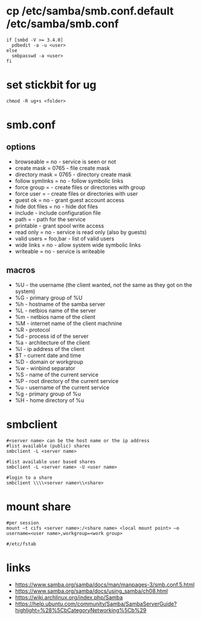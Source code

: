 # cp /etc/samba/smb.conf.default /etc/samba/smb.conf

    if [smbd -V >= 3.4.0]
      pdbedit -a -u <user>
    else
      smbpasswd -a <user>
    fi

# set stickbit for ug

    chmod -R ug+s <folder>

# smb.conf

## options

* browseable = no       -   service is seen or not
* create mask = 0765    -   file create mask
* directory mask = 0765 -   directory create mask
* follow symlinks = no  -   follow symbolic links
* force group = <name>  -   create files or directories with group <name>
* force user = <name>   -   create files or directories with user <name>
* guest ok = no         -   grant guest account access
* hide dot files = no   -   hide dot files
* include <path>        -   include configuration file
* path = <path>         -   path for the service
* printable             -   grant spool write access
* read only = no        -   service is read only (also by guests)
* valid users = foo,bar -   list of valid users
* wide links = no       -   allow system wide symbolic links
* writeable = no        -   service is writeable

## macros

* %U    -   the username (the client wanted, not the same as they got on the system)
* %G    -   primary group of %U
* %h    -   hostname of the samba server
* %L    -   netbios name of the server
* %m    -   netbios name of the client
* %M    -   internet name of the client machnine
* %R    -   protocol
* %d    -   process id of the server
* %a    -   architecture of the client
* %I    -   ip address of the client
* $T    -   current date and time
* %D    -   domain or workgroup
* %w    -   winbind separator
* %S    -   name of the current service
* %P    -   root directory of the current service
* %u    -   username of the current service
* %g    -   primary group of %u
* %H    -   home directory of %u

# smbclient

    #<server name> can be the host name or the ip address
    #list available (public) shares
    smbclient -L <server name>

    #list available user based shares
    smbclient -L <server name> -U <user name>

    #login to a share
    smbclient \\\\<server name>\\<share>

# mount share 

    #per session
    mount –t cifs <server name>:/<share name> <local mount point> –o username=<user name>,workgroup=<work group>

    #/etc/fstab

# links

* https://www.samba.org/samba/docs/man/manpages-3/smb.conf.5.html
* https://www.samba.org/samba/docs/using_samba/ch08.html
* https://wiki.archlinux.org/index.php/Samba
* https://help.ubuntu.com/community/Samba/SambaServerGuide?highlight=%28%5CbCategoryNetworking%5Cb%29
